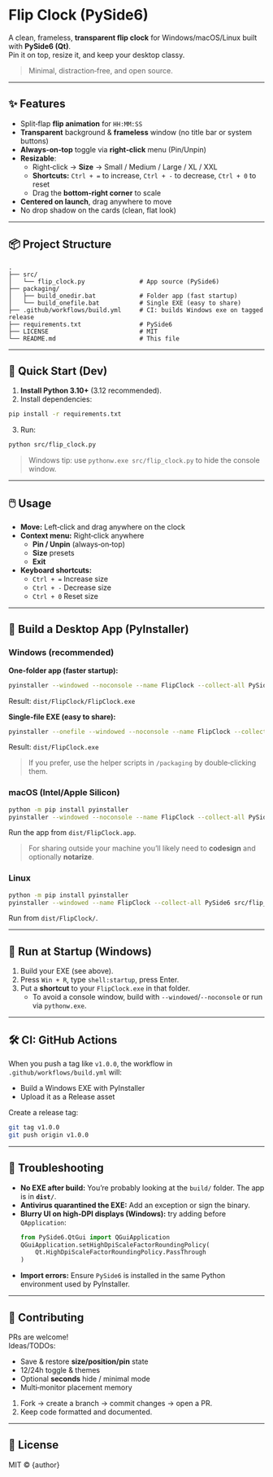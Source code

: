 # Flip Clock (PySide6)

A clean, frameless, **transparent flip clock** for Windows/macOS/Linux built with **PySide6 (Qt)**.  
Pin it on top, resize it, and keep your desktop classy.

> Minimal, distraction‑free, and open source.

---

## ✨ Features
- Split‑flap **flip animation** for `HH:MM:SS`
- **Transparent** background & **frameless** window (no title bar or system buttons)
- **Always‑on‑top** toggle via **right‑click** menu (Pin/Unpin)
- **Resizable**:
  - Right‑click → **Size** → Small / Medium / Large / XL / XXL
  - **Shortcuts:** `Ctrl + =` to increase, `Ctrl + -` to decrease, `Ctrl + 0` to reset
  - Drag the **bottom‑right corner** to scale
- **Centered on launch**, drag anywhere to move
- No drop shadow on the cards (clean, flat look)

---

## 📦 Project Structure
```
.
├── src/
│   └── flip_clock.py               # App source (PySide6)
├── packaging/
│   ├── build_onedir.bat            # Folder app (fast startup)
│   └── build_onefile.bat           # Single EXE (easy to share)
├── .github/workflows/build.yml     # CI: builds Windows exe on tagged release
├── requirements.txt                # PySide6
├── LICENSE                         # MIT
└── README.md                       # This file
```

---

## 🚀 Quick Start (Dev)
1) **Install Python 3.10+** (3.12 recommended).  
2) Install dependencies:
```bash
pip install -r requirements.txt
```
3) Run:
```bash
python src/flip_clock.py
```
> Windows tip: use `pythonw.exe src/flip_clock.py` to hide the console window.

---

## 🖱️ Usage
- **Move:** Left‑click and drag anywhere on the clock
- **Context menu:** Right‑click anywhere
  - **Pin / Unpin** (always‑on‑top)
  - **Size** presets
  - **Exit**
- **Keyboard shortcuts:**
  - `Ctrl + =` Increase size
  - `Ctrl + -` Decrease size
  - `Ctrl + 0` Reset size

---

## 🧰 Build a Desktop App (PyInstaller)

### Windows (recommended)
**One‑folder app (faster startup):**
```bash
pyinstaller --windowed --noconsole --name FlipClock --collect-all PySide6 src/flip_clock.py
```
Result: `dist/FlipClock/FlipClock.exe`

**Single‑file EXE (easy to share):**
```bash
pyinstaller --onefile --windowed --noconsole --name FlipClock --collect-all PySide6 src/flip_clock.py
```
Result: `dist/FlipClock.exe`

> If you prefer, use the helper scripts in `/packaging` by double‑clicking them.

### macOS (Intel/Apple Silicon)
```bash
python -m pip install pyinstaller
pyinstaller --windowed --noconsole --name FlipClock --collect-all PySide6 src/flip_clock.py
```
Run the app from `dist/FlipClock.app`.  
> For sharing outside your machine you’ll likely need to **codesign** and optionally **notarize**.

### Linux
```bash
python -m pip install pyinstaller
pyinstaller --windowed --name FlipClock --collect-all PySide6 src/flip_clock.py
```
Run from `dist/FlipClock/`.

---

## 🔁 Run at Startup (Windows)
1. Build your EXE (see above).  
2. Press `Win + R`, type `shell:startup`, press Enter.  
3. Put a **shortcut** to your `FlipClock.exe` in that folder.  
   - To avoid a console window, build with `--windowed`/`--noconsole` or run via `pythonw.exe`.

---

## 🛠️ CI: GitHub Actions
When you push a tag like `v1.0.0`, the workflow in `.github/workflows/build.yml` will:
- Build a Windows EXE with PyInstaller
- Upload it as a Release asset

Create a release tag:
```bash
git tag v1.0.0
git push origin v1.0.0
```

---

## 🧯 Troubleshooting
- **No EXE after build:** You’re probably looking at the `build/` folder. The app is in **`dist/`**.  
- **Antivirus quarantined the EXE:** Add an exception or sign the binary.  
- **Blurry UI on high‑DPI displays (Windows):** try adding before `QApplication`:
  ```python
  from PySide6.QtGui import QGuiApplication
  QGuiApplication.setHighDpiScaleFactorRoundingPolicy(
      Qt.HighDpiScaleFactorRoundingPolicy.PassThrough
  )
  ```
- **Import errors:** Ensure `PySide6` is installed in the same Python environment used by PyInstaller.

---

## 🤝 Contributing
PRs are welcome!  
Ideas/TODOs:
- Save & restore **size/position/pin** state
- 12/24h toggle & themes
- Optional **seconds** hide / minimal mode
- Multi‑monitor placement memory

1. Fork → create a branch → commit changes → open a PR.  
2. Keep code formatted and documented.

---

## 📄 License
MIT © {author}
